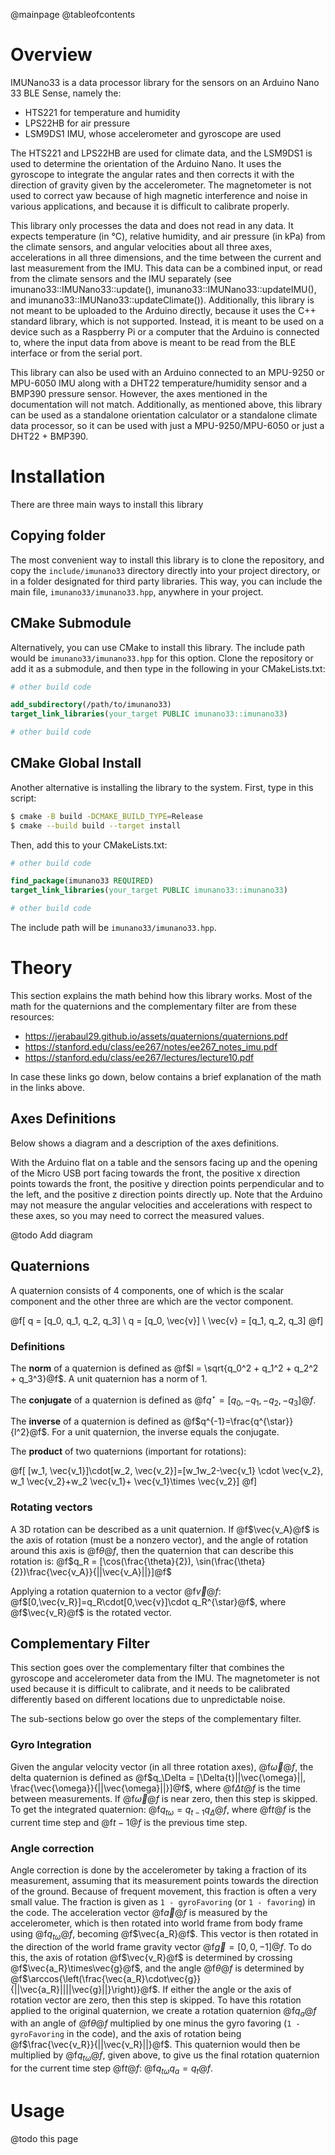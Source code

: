 @mainpage
@tableofcontents

# Overview

IMUNano33 is a data processor library for the sensors on an Arduino Nano 33 BLE Sense, namely the:

* HTS221 for temperature and humidity
* LPS22HB for air pressure
* LSM9DS1 IMU, whose accelerometer and gyroscope are used

The HTS221 and LPS22HB are used for climate data, and the LSM9DS1 is used to determine the orientation of the Arduino Nano. It uses the gyroscope to integrate the angular rates and then corrects it with the direction of gravity given by the accelerometer. The magnetometer is not used to correct yaw because of high magnetic interference and noise in various applications, and because it is difficult to calibrate properly.

This library only processes the data and does not read in any data. It expects temperature (in °C), relative humidity, and air pressure (in kPa) from the climate sensors, and angular velocities about all three axes, accelerations in all three dimensions, and the time between the current and last measurement from the IMU. This data can be a combined input, or read from the climate sensors and the IMU separately (see imunano33::IMUNano33::update(), imunano33::IMUNano33::updateIMU(), and imunano33::IMUNano33::updateClimate()). Additionally, this library is not meant to be uploaded to the Arduino directly, because it uses the C++ standard library, which is not supported. Instead, it is meant to be used on a device such as a Raspberry Pi or a computer that the Arduino is connected to, where the input data from above is meant to be read from the BLE interface or from the serial port.

This library can also be used with an Arduino connected to an MPU-9250 or MPU-6050 IMU along with a DHT22 temperature/humidity sensor and a BMP390 pressure sensor. However, the axes mentioned in the documentation will not match. Additionally, as mentioned above, this library can be used as a standalone orientation calculator or a standalone climate data processor, so it can be used with just a MPU-9250/MPU-6050 or just a DHT22 + BMP390.


# Installation

There are three main ways to install this library

## Copying folder

The most convenient way to install this library is to clone the repository, and copy the `include/imunano33` directory directly into your project directory, or in a folder designated for third party libraries. This way, you can include the main file, `imunano33/imunano33.hpp`, anywhere in your project.

## CMake Submodule

Alternatively, you can use CMake to install this library. The include path would be `imunano33/imunano33.hpp` for this option. Clone the repository or add it as a submodule, and then type in the following in your CMakeLists.txt:

```cmake
# other build code

add_subdirectory(/path/to/imunano33)
target_link_libraries(your_target PUBLIC imunano33::imunano33)

# other build code
```

## CMake Global Install

Another alternative is installing the library to the system. First, type in this script:

```sh
$ cmake -B build -DCMAKE_BUILD_TYPE=Release
$ cmake --build build --target install
```

Then, add this to your CMakeLists.txt:

```cmake
# other build code

find_package(imunano33 REQUIRED)
target_link_libraries(your_target PUBLIC imunano33::imunano33)

# other build code
```

The include path will be `imunano33/imunano33.hpp`.

# Theory

This section explains the math behind how this library works. Most of the math for the quaternions and the complementary filter are from these resources:

* https://jerabaul29.github.io/assets/quaternions/quaternions.pdf
* https://stanford.edu/class/ee267/notes/ee267_notes_imu.pdf
* https://stanford.edu/class/ee267/lectures/lecture10.pdf

In case these links go down, below contains a brief explanation of the math in the links above.

## Axes Definitions

Below shows a diagram and a description of the axes definitions.

With the Arduino flat on a table and the sensors facing up and the opening of the Micro USB port facing towards the front, the positive x direction points towards the front, the positive y direction points perpendicular and to the left, and the positive z direction points directly up. Note that the Arduino may not measure the angular velocities and accelerations with respect to these axes, so you may need to correct the measured values.

@todo Add diagram

## Quaternions

A quaternion consists of 4 components, one of which is the scalar component and the other three are which are the vector component.

@f[
q = [q_0, q_1, q_2, q_3] \\
q = [q_0, \vec{v}] \\
\vec{v} = [q_1, q_2, q_3]
@f]

### Definitions

The **norm** of a quaternion is defined as @f$l = \sqrt{q_0^2 + q_1^2 + q_2^2 + q_3^3}@f$. A unit quaternion has a norm of 1. 

The **conjugate** of a quaternion is defined as @f$q^{\star} = [q_0,-q_1,-q_2,-q_3]@f$.

The **inverse** of a quaternion is defined as @f$q^{-1}=\frac{q^{\star}}{l^2}@f$. For a unit quaternion, the inverse equals the conjugate.

The **product** of two quaternions (important for rotations):

@f[
[w_1, \vec{v_1}]\cdot[w_2, \vec{v_2}]=[w_1w_2-\vec{v_1} \cdot \vec{v_2}, w_1 \vec{v_2}+w_2 \vec{v_1}+ \vec{v_1}\times \vec{v_2}]
@f]

### Rotating vectors

A 3D rotation can be described as a unit quaternion. If @f$\vec{v_A}@f$ is the axis of rotation (must be a nonzero vector), and the angle of rotation around this axis is @f$\theta@f$, then the quaternion that can describe this rotation is: @f$q_R = [\cos(\frac{\theta}{2}), \sin(\frac{\theta}{2})\frac{\vec{v_A}}{||\vec{v_A}||}]@f$

Applying a rotation quaternion to a vector @f$\vec{v}@f$: @f$[0,\vec{v_R}]=q_R\cdot[0,\vec{v}]\cdot q_R^{\star}@f$, where @f$\vec{v_R}@f$ is the rotated vector.

## Complementary Filter

This section goes over the complementary filter that combines the gyroscope and accelerometer data from the IMU. The magnetometer is not used because it is difficult to calibrate, and it needs to be calibrated differently based on different locations due to unpredictable noise.

The sub-sections below go over the steps of the complementary filter.

### Gyro Integration

Given the angular velocity vector (in all three rotation axes), @f$\vec{\omega}@f$, the delta quaternion is defined as @f$q_\Delta = [\Delta{t}||\vec{\omega}||, \frac{\vec{\omega}}{||\vec{\omega}||}]@f$, where @f$\Delta{t}@f$ is the time between measurements. If @f$\vec{\omega}@f$ is near zero, then this step is skipped. To get the integrated quaternion: @f$q_{t\omega}=q_{t-1}q_{\Delta}@f$, where @f$t@f$ is the current time step and @f$t-1@f$ is the previous time step.

### Angle correction

Angle correction is done by the accelerometer by taking a fraction of its measurement, assuming that its measurement points towards the direction of the ground. Because of frequent movement, this fraction is often a very small value. The fraction is given as `1 - gyroFavoring` (or `1 - favoring`) in the code. The acceleration vector @f$\vec{a}@f$ is measured by the accelerometer, which is then rotated into world frame from body frame using @f$q_{t\omega}@f$, becoming @f$\vec{a_R}@f$. This vector is then rotated in the direction of the world frame gravity vector @f$\vec{g}=[0,0,-1]@f$. To do this, the axis of rotation @f$\vec{v_R}@f$ is determined by crossing @f$\vec{a_R}\times\vec{g}@f$, and the angle @f$\theta@f$ is determined by @f$\arccos{\left(\frac{\vec{a_R}\cdot\vec{g}}{||\vec{a_R}||||\vec{g}||}\right)}@f$. If either the angle or the axis of rotation vector are zero, then this step is skipped. To have this rotation applied to the original quaternion, we create a rotation quaternion @f$q_a@f$ with an angle of @f$\theta@f$ multiplied by one minus the gyro favoring (`1 - gyroFavoring` in the code), and the axis of rotation being @f$\frac{\vec{v_R}}{||\vec{v_R}||}@f$. This quaternion would then be multiplied by @f$q_{t\omega}@f$, given above, to give us the final rotation quaternion for the current time step @f$t@f$: @f$q_{t\omega}q_a=q_t@f$.

# Usage

@todo this page

